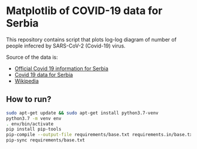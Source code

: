 # Matplotlib of COVID-19 data for Serbia

This repository contains script that plots log-log diagram of number of people infecred by SARS-CoV-2 (Covid-19) virus.

Source of the data is:

* [Official Covid 19 information for Serbia](https://covid19.rs)
* [Covid 19 data for Serbia](https://covid19.data.gov.rs/infected)
* [Wikipedia](https://en.wikipedia.org/wiki/2020_coronavirus_pandemic_in_Serbia)

## How to run?

```bash
sudo apt-get update && sudo apt-get install python3.7-venv
python3.7 -m venv env
. env/bin/activate
pip install pip-tools
pip-compile --output-file requirements/base.txt requirements.in/base.txt
pip-sync requirements/base.txt
```
